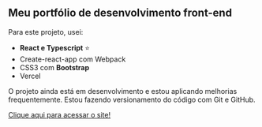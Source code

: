 ## Meu portfólio de desenvolvimento front-end

Para este projeto, usei: <br>

- <b>React e Typescript</b> :star: 
- Create-react-app com Webpack
- CSS3 com <b>Bootstrap</b>
- Vercel

O projeto ainda está em desenvolvimento e estou aplicando melhorias frequentemente.
Estou fazendo versionamento do código com Git e GitHub.

[Clique aqui para acessar o site!](https://www.pbombonato.com/)
